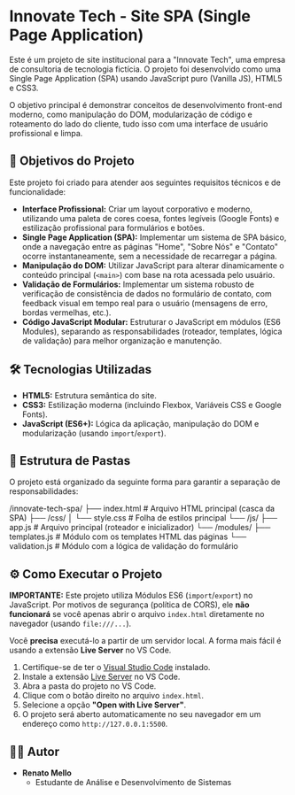 # Innovate Tech - Site SPA (Single Page Application)

Este é um projeto de site institucional para a "Innovate Tech", uma empresa de consultoria de tecnologia fictícia. O projeto foi desenvolvido como uma Single Page Application (SPA) usando JavaScript puro (Vanilla JS), HTML5 e CSS3.

O objetivo principal é demonstrar conceitos de desenvolvimento front-end moderno, como manipulação do DOM, modularização de código e roteamento do lado do cliente, tudo isso com uma interface de usuário profissional e limpa.

## 🚀 Objetivos do Projeto

Este projeto foi criado para atender aos seguintes requisitos técnicos e de funcionalidade:

* **Interface Profissional:** Criar um layout corporativo e moderno, utilizando uma paleta de cores coesa, fontes legíveis (Google Fonts) e estilização profissional para formulários e botões.
* **Single Page Application (SPA):** Implementar um sistema de SPA básico, onde a navegação entre as páginas "Home", "Sobre Nós" e "Contato" ocorre instantaneamente, sem a necessidade de recarregar a página.
* **Manipulação do DOM:** Utilizar JavaScript para alterar dinamicamente o conteúdo principal (`<main>`) com base na rota acessada pelo usuário.
* **Validação de Formulários:** Implementar um sistema robusto de verificação de consistência de dados no formulário de contato, com feedback visual em tempo real para o usuário (mensagens de erro, bordas vermelhas, etc.).
* **Código JavaScript Modular:** Estruturar o JavaScript em módulos (ES6 Modules), separando as responsabilidades (roteador, templates, lógica de validação) para melhor organização e manutenção.

## 🛠️ Tecnologias Utilizadas

* **HTML5:** Estrutura semântica do site.
* **CSS3:** Estilização moderna (incluindo Flexbox, Variáveis CSS e Google Fonts).
* **JavaScript (ES6+):** Lógica da aplicação, manipulação do DOM e modularização (usando `import`/`export`).

## 📁 Estrutura de Pastas

O projeto está organizado da seguinte forma para garantir a separação de responsabilidades:

/innovate-tech-spa/
├── index.html         # Arquivo HTML principal (casca da SPA)
├── /css/
│   └── style.css      # Folha de estilos principal
└── /js/
    ├── app.js         # Arquivo principal (roteador e inicializador)
    └── /modules/
        ├── templates.js   # Módulo com os templates HTML das páginas
        └── validation.js  # Módulo com a lógica de validação do formulário


## ⚙️ Como Executar o Projeto

**IMPORTANTE:** Este projeto utiliza Módulos ES6 (`import`/`export`) no JavaScript. Por motivos de segurança (política de CORS), ele **não funcionará** se você apenas abrir o arquivo `index.html` diretamente no navegador (usando `file:///...`).

Você **precisa** executá-lo a partir de um servidor local. A forma mais fácil é usando a extensão **Live Server** no VS Code.

1.  Certifique-se de ter o [Visual Studio Code](https://code.visualstudio.com/) instalado.
2.  Instale a extensão [Live Server](https://marketplace.visualstudio.com/items?itemName=ritwickdey.LiveServer) no VS Code.
3.  Abra a pasta do projeto no VS Code.
4.  Clique com o botão direito no arquivo `index.html`.
5.  Selecione a opção **"Open with Live Server"**.
6.  O projeto será aberto automaticamente no seu navegador em um endereço como `http://127.0.0.1:5500`.

## 👨‍💻 Autor

* **Renato Mello**
    * Estudante de Análise e Desenvolvimento de Sistemas